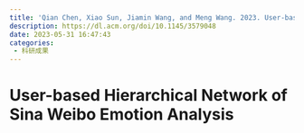 ```yaml
---
title: 'Qian Chen, Xiao Sun, Jiamin Wang, and Meng Wang. 2023. User-based Hierarchical Network of Sina Weibo Emotion Analysis. ACM Trans. Asian Low-Resour. Lang. Inf. Process. 22, 5, Article 143 (May 2023), 22'
description: https://dl.acm.org/doi/10.1145/3579048
date: 2023-05-31 16:47:43
categories:
 - 科研成果
---
```

# User-based Hierarchical Network of Sina Weibo Emotion Analysis